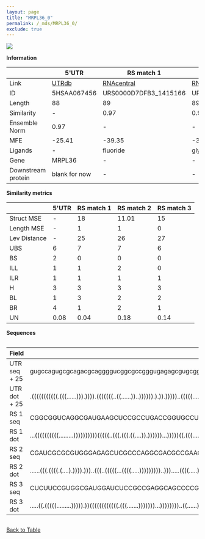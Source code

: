 ```yaml
---
layout: page
title: "MRPL36_0"
permalink: /_mds/MRPL36_0/
exclude: true
---
```




![](../../alns_9.28.22/aln_5HSAA067456_0.963.png?raw=true)


**Information**

| | 5'UTR       | RS match 1   | RS match 2  | RS match 3 |
| ---- | ----------- | ----------- | ----------- | ----------- |
| Link | <a href="http://utrdb.ba.itb.cnr.it/getutr/5HSAA067456/1" target="_blank" rel="noopener noreferrer">UTRdb</a>   | <a href="https://rnacentral.org/rna/URS0000D7DFB3/1415166" target="_blank" rel="noopener noreferrer">RNAcentral</a>     |<a href="https://rnacentral.org/rna/URS0000C14B51/1736540" target="_blank" rel="noopener noreferrer">RNAcentral</a>  | <a href="https://rnacentral.org/rna/URS0000DB696B/134962" target="_blank" rel="noopener noreferrer">RNAcentral</a>   |
| ID | 5HSAA067456     | URS0000D7DFB3_1415166     | URS0000C14B51_1736540     | URS0000DB696B_134962     |
| Length | 88     |  89    | 89   |  88    |
| Similarity | - | 0.97 | 0.97 | 0.97 |
| Ensemble Norm | 0.97 | - | - | - |
| MFE | -25.41 | -39.35 | -31.22 | -36.06 |
| Ligands | - | fluoride | glycine | fluoride |
| Gene | MRPL36 | - | - | - |
| Downstream protein | blank for now    |    -    | -  | - |


**Similarity metrics**

| | 5'UTR       | RS match 1   | RS match 2  | RS match 3 |
| ---- | ----------- | ----------- | ----------- | ----------- |
| Struct MSE | - | 18 | 11.01 | 15 |
| Length MSE | - | 1 | 1 | 0 |
| Lev Distance | - | 25 | 26 | 27 |
| UBS| 6 | 7 | 7 | 6 |
| BS | 2 | 0 | 0 | 0 |
| ILL | 1 | 1 | 2 | 0 |
| ILR | 1 | 1 | 1 | 1 |
| H | 3 | 3 | 3 | 3 |
| BL | 1 | 3 | 2 | 2 |
| BR | 4 | 1 | 2 | 1 |
| UN | 0.08 | 0.04 | 0.18 | 0.14 |

**Sequences**


<div style="overflow-x:auto;">

<table>
<colgroup>
<col width="30%" />
<col width="70%" />
</colgroup>
<thead>
<tr class="header">
<th>Field</th>
<th>Description</th>
</tr>
</thead>
<tbody>
<tr>
<td markdown="span">UTR seq + 25 </td>
<td markdown="span"> gugccagugcgcagacgcaggggucggcgccgggugagagcgugcggccggauucaccacaacATGGCAAATCTTTTTATAAGGAAAA </td>
</tr>
<tr>
<td markdown="span">UTR dot + 25  </td>
<td markdown="span"> .(((((((((((.(((......))).)))).(((((((..((......))..)))))).).)).)))))..(((((....)))))...
</td>
</tr>


<tr>
<td markdown="span">RS 1 seq </td>
<td markdown="span"> CGGCGGUCAGGCGAUGAAGCUCCGCCUGACCGGUGCCUCCGGACACCGGUGCCCCCGUGCCGAACGGCACUGAUGGCUUCUACCCACAG
</td>
</tr>


<tr>
<td markdown="span">RS 1 dot </td>
<td markdown="span"> ...((((((((((.........))))))))))(((((..(((.(((.((....)).))))))...)))))((.(((.......))))).
</td>
</tr>


<tr>
<td markdown="span">RS 2 seq </td>
<td markdown="span"> CGAUCGCGCGUGGGAGAGCUCGCCCAGGCGACGCCGAAGGGGCAAUUCCUCCCCGGAACCUCUCAGGCACCAAGGACCACGCGUUCGAG
</td>
</tr>


<tr>
<td markdown="span">RS 2 dot </td>
<td markdown="span"> ......(((.((((.(....).)))).)))..(((..(((((...((((.....)))))))))..))).....((((.....))))...
</td>
</tr>


<tr>
<td markdown="span">RS 3 seq </td>
<td markdown="span"> CUCUUCCGUGGCGAUGGAUCUCCGCCGAGGCAGCCCCGUGGGAGUGUCUGAACCGCCCCGGACCGGGGCUGAUGGUUCCUUCCCUCGC
</td>
</tr>


<tr>
<td markdown="span">RS 3 dot </td>
<td markdown="span"> .....((.(((((.........))))).))((((((((((((.(((.......)))))))...))))))))..((......)).....
</td>
</tr>

</tbody>
</table>


</div>


[Back to Table](../../display)
